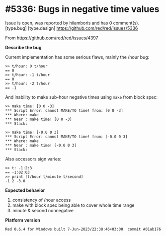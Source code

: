 
#5336: Bugs in negative time values
================================================================================
Issue is open, was reported by hiiamboris and has 0 comment(s).
[type.bug] [type.design]
<https://github.com/red/red/issues/5336>

From https://github.com/red/red/issues/4397

**Describe the bug**

Current implementation has some serious flaws, mainly the /hour bug:
```
>> t/hour: 0 t/hour
== 0
>> t/hour: -1 t/hour
== 0
>> t/hour: -2 t/hour
== -1
```
And inability to make sub-hour negative times using `make` from block spec:
```
>> make time! [0 0 -3]
*** Script Error: cannot MAKE/TO time! from: [0 0 -3]
*** Where: make
*** Near : make time! [0 0 -3]
*** Stack:  

>> make time! [-0.0 0 3]
*** Script Error: cannot MAKE/TO time! from: [-0.0 0 3]
*** Where: make
*** Near : make time! [-0.0 0 3]
*** Stack: 
```
Also accessors sign varies:
```
>> t: -1:2:3
== -1:02:03
>> print [t/hour t/minute t/second]
-1 2 -3.0
```

**Expected behavior**

1. consistency of /hour access
2. make with block spec being able to cover whole time range
3. minute & second nonnegative

**Platform version**
```
Red 0.6.4 for Windows built 7-Jun-2023/22:38:46+03:00  commit #01ab176
```


